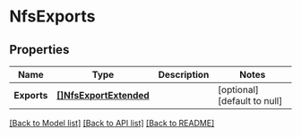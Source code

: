 # NfsExports

## Properties
Name | Type | Description | Notes
------------ | ------------- | ------------- | -------------
**Exports** | [**[]NfsExportExtended**](NfsExportExtended.md) |  | [optional] [default to null]

[[Back to Model list]](../README.md#documentation-for-models) [[Back to API list]](../README.md#documentation-for-api-endpoints) [[Back to README]](../README.md)


